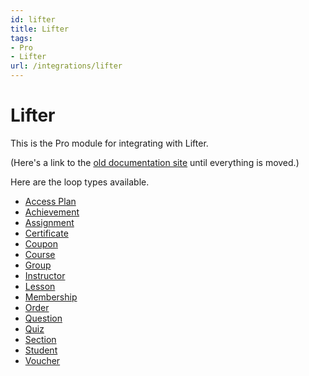 ```yaml
---
id: lifter
title: Lifter
tags:
- Pro
- Lifter
url: /integrations/lifter
---
```


# Lifter

This is the Pro module for integrating with Lifter.

(Here's a link to the [old documentation site](https://loop.tangible.one/extend/lifter/) until everything is moved.)


Here are the loop types available.

- [Access Plan](/integrations/lifter/access-plan)
- [Achievement](/integrations/lifter/achievement)
- [Assignment](/integrations/lifter/assignment)
- [Certificate](/integrations/lifter/certificate)
- [Coupon](/integrations/lifter/coupon)
- [Course](/integrations/lifter/course)
- [Group](/integrations/lifter/group)
- [Instructor](/integrations/lifter/instructor)
- [Lesson](/integrations/lifter/lesson)
- [Membership](/integrations/lifter/membership)
- [Order](/integrations/lifter/order)
- [Question](/integrations/lifter/question)
- [Quiz](/integrations/lifter/quiz)
- [Section](/integrations/lifter/section)
- [Student](/integrations/lifter/student)
- [Voucher](/integrations/lifter/voucher)
